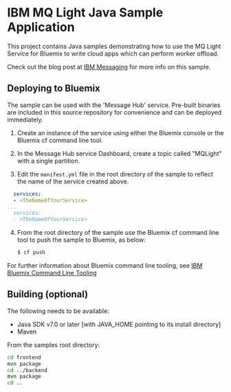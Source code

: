 # IBM MQ Light Java Sample Application

This project contains Java samples demonstrating how to use the MQ Light
Service for Bluemix to write cloud apps which can perform worker offload.

Check out the blog post at [IBM Messaging][ibm-messaging] for more info on this
sample.

## Deploying to Bluemix

The sample can be used with the 'Message Hub' service. Pre-built binaries are included in this
source repository for convenience and can be deployed immediately.

1.  Create an instance of the service using either the Bluemix console or the
    Bluemix cf command line tool.

2.  In the Message Hub service Dashboard, create a topic called "MQLight" with a single partition.

3.  Edit the `manifest.yml` file in the root directory of the sample to reflect
    the name of the service created above.

 ```yml
   services:
   - <TheNameOfYourService>
 ...
   services:
   - <TheNameOfYourService>
 ```

4.  From the root directory of the sample use the Bluemix cf command line
    tool to push the sample to Bluemix, as below:
    ```sh
    $ cf push
    ```

For further information about Bluemix command line tooling, see
[IBM Bluemix Command Line Tooling](https://www.ng.bluemix.net/docs/starters/install_cli.html)

## Building (optional)

The following needs to be available:
* Java SDK v7.0 or later [with JAVA_HOME pointing to its install directory]
* Maven

From the samples root directory:
```sh
cd frontend
mvn package
cd ../backend
mvn package
cd ..
```

[ibm-messaging]: https://developer.ibm.com/messaging/2015/05/22/getting-started-with-java-apps-using-the-mq-light-service-for-bluemix/

